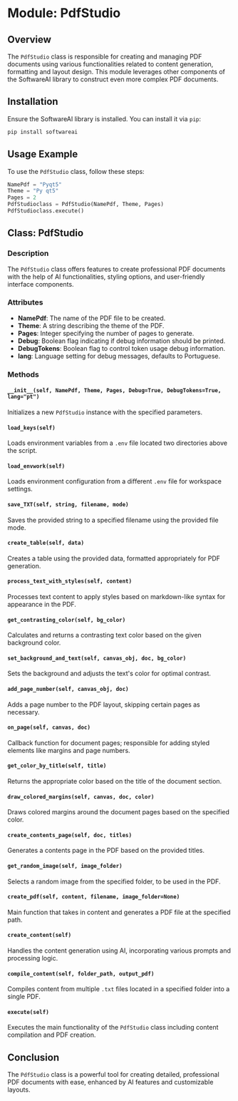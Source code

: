 # Module: PdfStudio

## Overview
The `PdfStudio` class is responsible for creating and managing PDF documents using various functionalities related to content generation, formatting and layout design. This module leverages other components of the SoftwareAI library to construct even more complex PDF documents.

## Installation
Ensure the SoftwareAI library is installed. You can install it via `pip`:
```bash
pip install softwareai
```

## Usage Example
To use the `PdfStudio` class, follow these steps:
```python
NamePdf = "Pyqt5"
Theme = "Py qt5"
Pages = 2
PdfStudioclass = PdfStudio(NamePdf, Theme, Pages)
PdfStudioclass.execute()
```

## Class: PdfStudio

### Description
The `PdfStudio` class offers features to create professional PDF documents with the help of AI functionalities, styling options, and user-friendly interface components.

### Attributes
- **NamePdf**: The name of the PDF file to be created.
- **Theme**: A string describing the theme of the PDF.
- **Pages**: Integer specifying the number of pages to generate.
- **Debug**: Boolean flag indicating if debug information should be printed.
- **DebugTokens**: Boolean flag to control token usage debug information.
- **lang**: Language setting for debug messages, defaults to Portuguese.

### Methods
#### `__init__(self, NamePdf, Theme, Pages, Debug=True, DebugTokens=True, lang="pt")`
Initializes a new `PdfStudio` instance with the specified parameters.

#### `load_keys(self)`
Loads environment variables from a `.env` file located two directories above the script.

#### `load_envwork(self)`
Loads environment configuration from a different `.env` file for workspace settings.

#### `save_TXT(self, string, filename, mode)`
Saves the provided string to a specified filename using the provided file mode.

#### `create_table(self, data)`
Creates a table using the provided data, formatted appropriately for PDF generation.

#### `process_text_with_styles(self, content)`
Processes text content to apply styles based on markdown-like syntax for appearance in the PDF.

#### `get_contrasting_color(self, bg_color)`
Calculates and returns a contrasting text color based on the given background color.

#### `set_background_and_text(self, canvas_obj, doc, bg_color)`
Sets the background and adjusts the text's color for optimal contrast.

#### `add_page_number(self, canvas_obj, doc)`
Adds a page number to the PDF layout, skipping certain pages as necessary.

#### `on_page(self, canvas, doc)`
Callback function for document pages; responsible for adding styled elements like margins and page numbers.

#### `get_color_by_title(self, title)`
Returns the appropriate color based on the title of the document section.

#### `draw_colored_margins(self, canvas, doc, color)`
Draws colored margins around the document pages based on the specified color.

#### `create_contents_page(self, doc, titles)`
Generates a contents page in the PDF based on the provided titles.

#### `get_random_image(self, image_folder)`
Selects a random image from the specified folder, to be used in the PDF.

#### `create_pdf(self, content, filename, image_folder=None)`
Main function that takes in content and generates a PDF file at the specified path.

#### `create_content(self)`
Handles the content generation using AI, incorporating various prompts and processing logic.

#### `compile_content(self, folder_path, output_pdf)`
Compiles content from multiple `.txt` files located in a specified folder into a single PDF.

#### `execute(self)`
Executes the main functionality of the `PdfStudio` class including content compilation and PDF creation.

## Conclusion
The `PdfStudio` class is a powerful tool for creating detailed, professional PDF documents with ease, enhanced by AI features and customizable layouts.
